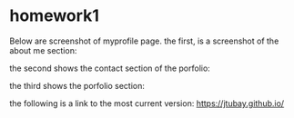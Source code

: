 # homework1
Below are screenshot of myprofile page.
the first, is a screenshot of the about me section:


the second shows the contact section of the porfolio:


the third shows the porfolio section:


the following is a link to the most current version:
   https://jtubay.github.io/
